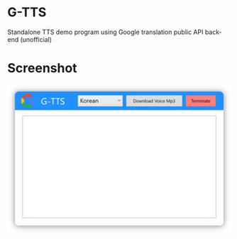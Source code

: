# G-TTS
Standalone TTS demo program using Google translation public API back-end (unofficial)

# Screenshot
![](Screenshot.PNG)
